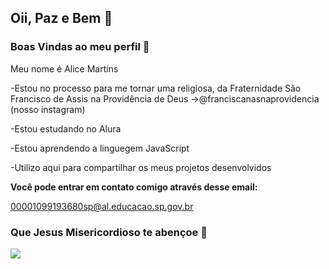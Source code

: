 ## Oii, Paz e Bem 👋

### Boas Vindas ao meu perfil 🤎

Meu nome é Alice Martins

-Estou no processo para me tornar uma religiosa, da Fraternidade São Francisco de Assis na Providência de Deus
 ->@franciscanasnaprovidencia (nosso instagram)

-Estou estudando no Alura

-Estou aprendendo a linguegem JavaScript

-Utilizo aqui para compartilhar os meus projetos desenvolvidos



**Você pode entrar em contato comigo através desse email:**

00001099193680sp@al.educacao.sp.gov.br

### Que Jesus Misericordioso te abençoe 🥰

![](https://media1.tenor.com/m/cnXb14zVXnIAAAAC/jesus-jesus-christ.gif)
